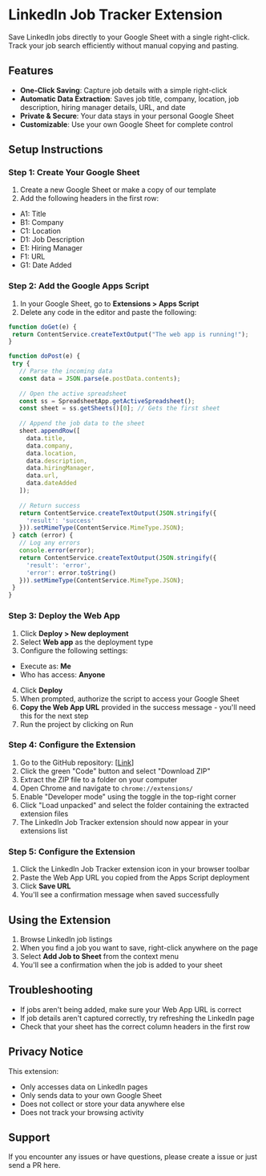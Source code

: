 # LinkedIn Job Tracker Extension

Save LinkedIn jobs directly to your Google Sheet with a single right-click. Track your job search efficiently without manual copying and pasting.

## Features

- **One-Click Saving**: Capture job details with a simple right-click
- **Automatic Data Extraction**: Saves job title, company, location, job description, hiring manager details, URL, and date
- **Private & Secure**: Your data stays in your personal Google Sheet
- **Customizable**: Use your own Google Sheet for complete control

## Setup Instructions

### Step 1: Create Your Google Sheet

1. Create a new Google Sheet or make a copy of our template
2. Add the following headers in the first row:
  - A1: Title
  - B1: Company
  - C1: Location
  - D1: Job Description
  - E1: Hiring Manager
  - F1: URL
  - G1: Date Added

### Step 2: Add the Google Apps Script

1. In your Google Sheet, go to **Extensions > Apps Script**
2. Delete any code in the editor and paste the following:

```javascript
function doGet(e) {
 return ContentService.createTextOutput("The web app is running!");
}

function doPost(e) {
 try {
   // Parse the incoming data
   const data = JSON.parse(e.postData.contents);
   
   // Open the active spreadsheet
   const ss = SpreadsheetApp.getActiveSpreadsheet();
   const sheet = ss.getSheets()[0]; // Gets the first sheet
   
   // Append the job data to the sheet
   sheet.appendRow([
     data.title,
     data.company,
     data.location,
     data.description,
     data.hiringManager,
     data.url,
     data.dateAdded
   ]);
   
   // Return success
   return ContentService.createTextOutput(JSON.stringify({
     'result': 'success'
   })).setMimeType(ContentService.MimeType.JSON);
 } catch (error) {
   // Log any errors
   console.error(error);
   return ContentService.createTextOutput(JSON.stringify({
     'result': 'error',
     'error': error.toString()
   })).setMimeType(ContentService.MimeType.JSON);
 }
}
```

### Step 3: Deploy the Web App

1. Click **Deploy > New deployment**
2. Select **Web app** as the deployment type
3. Configure the following settings:
  * Execute as: **Me**
  * Who has access: **Anyone**
4. Click **Deploy**
5. When prompted, authorize the script to access your Google Sheet
6. **Copy the Web App URL** provided in the success message - you'll need this for the next step
7. Run the project by clicking on Run

### Step 4: Configure the Extension

1. Go to the GitHub repository: [[Link](https://github.com/sbt4104/LinkedIn-Job-Tracker/)]
2. Click the green "Code" button and select "Download ZIP"
3. Extract the ZIP file to a folder on your computer
4. Open Chrome and navigate to `chrome://extensions/`
5. Enable "Developer mode" using the toggle in the top-right corner
6. Click "Load unpacked" and select the folder containing the extracted extension files
7. The LinkedIn Job Tracker extension should now appear in your extensions list

### Step 5: Configure the Extension

1. Click the LinkedIn Job Tracker extension icon in your browser toolbar
2. Paste the Web App URL you copied from the Apps Script deployment
3. Click **Save URL**
4. You'll see a confirmation message when saved successfully

## Using the Extension

1. Browse LinkedIn job listings
2. When you find a job you want to save, right-click anywhere on the page
3. Select **Add Job to Sheet** from the context menu
4. You'll see a confirmation when the job is added to your sheet

## Troubleshooting

* If jobs aren't being added, make sure your Web App URL is correct
* If job details aren't captured correctly, try refreshing the LinkedIn page
* Check that your sheet has the correct column headers in the first row

## Privacy Notice

This extension:
* Only accesses data on LinkedIn pages
* Only sends data to your own Google Sheet
* Does not collect or store your data anywhere else
* Does not track your browsing activity

## Support

If you encounter any issues or have questions, please create a issue or just send a PR here.
